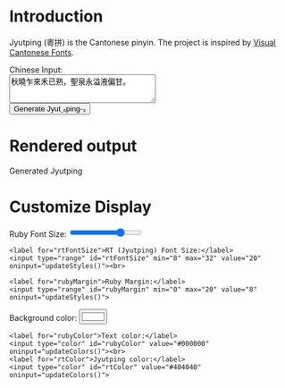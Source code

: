# Introduction
Jyutping (粵拼) is the Cantonese pinyin.  The project is inspired by [Visual Cantonese Fonts](https://visual-fonts.com/).

<form id="inputForm">
  <label for="chineseInput">Chinese Input:</label><br>
  <textarea id="chineseInput" rows="3" cols="30">秋曉乍來禾已熟，聖泉永溢液偏甘。</textarea><br>
  <input type="button" id="generateBtn" value="Generate Jyutˍ₆ping-₃">
</form>

<div id="errMsg"></div>

# Rendered output
<p>Generated Jyutping</p>
<div id="jyutpingOutput"></div>

<div id="output"></div>

# Customize Display
<div class="row">
  <div class="column">
    <label for="rubyFontSize">Ruby Font Size:</label>
    <input type="range" id="rubyFontSize" min="10" max="40" value="32" oninput="updateStyles()"><br>

    <label for="rtFontSize">RT (Jyutping) Font Size:</label>
    <input type="range" id="rtFontSize" min="8" max="32" value="20" oninput="updateStyles()"><br>

    <label for="rubyMargin">Ruby Margin:</label>
    <input type="range" id="rubyMargin" min="0" max="20" value="8" oninput="updateStyles()">
  </div>
  <div class="column">
    <label for="bgColor">Background color:</label>
    <input type="color" id="bgColor" value="#ffffff" oninput="updateColors()"><br>

    <label for="rubyColor">Text color:</label>
    <input type="color" id="rubyColor" value="#000000" oninput="updateColors()"><br>
    <label for="rtColor">Jyutping color:</label>
    <input type="color" id="rtColor" value="#404040" oninput="updateColors()">
  </div>
</div>

<script src="./assets/js/script.js"></script>
